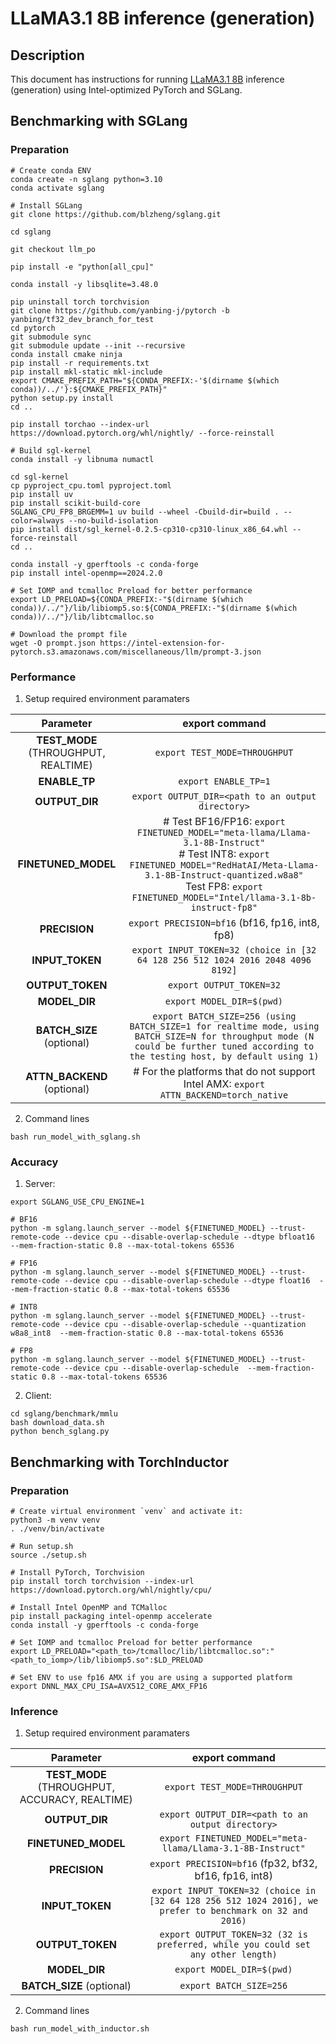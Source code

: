 # LLaMA3.1 8B inference (generation)

## Description

This document has instructions for running [LLaMA3.1 8B](https://huggingface.co/meta-llama/Llama-3.1-8B-Instruct) inference (generation) using Intel-optimized PyTorch and SGLang.

## Benchmarking with SGLang
### Preparation

```
# Create conda ENV
conda create -n sglang python=3.10
conda activate sglang

# Install SGLang
git clone https://github.com/blzheng/sglang.git

cd sglang

git checkout llm_po

pip install -e "python[all_cpu]"

conda install -y libsqlite=3.48.0

pip uninstall torch torchvision
git clone https://github.com/yanbing-j/pytorch -b yanbing/tf32_dev_branch_for_test
cd pytorch
git submodule sync
git submodule update --init --recursive
conda install cmake ninja
pip install -r requirements.txt
pip install mkl-static mkl-include
export CMAKE_PREFIX_PATH="${CONDA_PREFIX:-'$(dirname $(which conda))/../'}:${CMAKE_PREFIX_PATH}"
python setup.py install
cd ..

pip install torchao --index-url https://download.pytorch.org/whl/nightly/ --force-reinstall

# Build sgl-kernel
conda install -y libnuma numactl

cd sgl-kernel
cp pyproject_cpu.toml pyproject.toml
pip install uv
pip install scikit-build-core
SGLANG_CPU_FP8_BRGEMM=1 uv build --wheel -Cbuild-dir=build . --color=always --no-build-isolation
pip install dist/sgl_kernel-0.2.5-cp310-cp310-linux_x86_64.whl --force-reinstall
cd ..

conda install -y gperftools -c conda-forge
pip install intel-openmp==2024.2.0

# Set IOMP and tcmalloc Preload for better performance
export LD_PRELOAD=${CONDA_PREFIX:-"$(dirname $(which conda))/../"}/lib/libiomp5.so:${CONDA_PREFIX:-"$(dirname $(which conda))/../"}/lib/libtcmalloc.so

# Download the prompt file
wget -O prompt.json https://intel-extension-for-pytorch.s3.amazonaws.com/miscellaneous/llm/prompt-3.json

```

### Performance
1. Setup required environment paramaters

| **Parameter**                |                                  **export command**                                  |
|:---------------------------:|:------------------------------------------------------------------------------------:|
| **TEST_MODE** (THROUGHPUT, REALTIME)              | `export TEST_MODE=THROUGHPUT`                  |
| **ENABLE_TP**              | `export ENABLE_TP=1`                  |
| **OUTPUT_DIR**               |                               `export OUTPUT_DIR=<path to an output directory>`                               |
| **FINETUNED_MODEL**    | # Test BF16/FP16: `export FINETUNED_MODEL="meta-llama/Llama-3.1-8B-Instruct"` <br> # Test INT8: `export FINETUNED_MODEL="RedHatAI/Meta-Llama-3.1-8B-Instruct-quantized.w8a8"` <br> Test FP8: `export FINETUNED_MODEL="Intel/llama-3.1-8b-instruct-fp8"`         |
| **PRECISION**     |                  `export PRECISION=bf16` (bf16, fp16, int8, fp8) |
| **INPUT_TOKEN**    |    `export INPUT_TOKEN=32 (choice in [32 64 128 256 512 1024 2016 2048 4096 8192]`    |
| **OUTPUT_TOKEN**    |   `export OUTPUT_TOKEN=32`      |
| **MODEL_DIR**               |                               `export MODEL_DIR=$(pwd)`                               |
| **BATCH_SIZE** (optional)    |                               `export BATCH_SIZE=256 (using BATCH_SIZE=1 for realtime mode, using BATCH_SIZE=N for throughput mode (N could be further tuned according to the testing host, by default using 1)`                                |
| **ATTN_BACKEND** (optional) | # For the platforms that do not support Intel AMX: `export ATTN_BACKEND=torch_native` |
2. Command lines
```
bash run_model_with_sglang.sh
```

### Accuracy
1. Server:
```
export SGLANG_USE_CPU_ENGINE=1

# BF16
python -m sglang.launch_server --model ${FINETUNED_MODEL} --trust-remote-code --device cpu --disable-overlap-schedule --dtype bfloat16  --mem-fraction-static 0.8 --max-total-tokens 65536

# FP16
python -m sglang.launch_server --model ${FINETUNED_MODEL} --trust-remote-code --device cpu --disable-overlap-schedule --dtype float16  --mem-fraction-static 0.8 --max-total-tokens 65536

# INT8
python -m sglang.launch_server --model ${FINETUNED_MODEL} --trust-remote-code --device cpu --disable-overlap-schedule --quantization w8a8_int8  --mem-fraction-static 0.8 --max-total-tokens 65536

# FP8
python -m sglang.launch_server --model ${FINETUNED_MODEL} --trust-remote-code --device cpu --disable-overlap-schedule  --mem-fraction-static 0.8 --max-total-tokens 65536

```

2. Client:
```
cd sglang/benchmark/mmlu
bash download_data.sh
python bench_sglang.py
```

## Benchmarking with TorchInductor
### Preparation
```
# Create virtual environment `venv` and activate it:
python3 -m venv venv
. ./venv/bin/activate

# Run setup.sh
source ./setup.sh

# Install PyTorch, Torchvision
pip install torch torchvision --index-url https://download.pytorch.org/whl/nightly/cpu/

# Install Intel OpenMP and TCMalloc
pip install packaging intel-openmp accelerate
conda install -y gperftools -c conda-forge

# Set IOMP and tcmalloc Preload for better performance
export LD_PRELOAD="<path_to>/tcmalloc/lib/libtcmalloc.so":"<path_to_iomp>/lib/libiomp5.so":$LD_PRELOAD

# Set ENV to use fp16 AMX if you are using a supported platform
export DNNL_MAX_CPU_ISA=AVX512_CORE_AMX_FP16

```

### Inference
1. Setup required environment paramaters

| **Parameter**                |                                  **export command**                                  |
|:---------------------------:|:------------------------------------------------------------------------------------:|
| **TEST_MODE** (THROUGHPUT, ACCURACY, REALTIME)              | `export TEST_MODE=THROUGHPUT`                  |
| **OUTPUT_DIR**               |                               `export OUTPUT_DIR=<path to an output directory>`                               |
| **FINETUNED_MODEL**    | `export FINETUNED_MODEL="meta-llama/Llama-3.1-8B-Instruct"`         |
| **PRECISION**     |                  `export PRECISION=bf16` (fp32, bf32, bf16, fp16, int8) |
| **INPUT_TOKEN**    |    `export INPUT_TOKEN=32 (choice in [32 64 128 256 512 1024 2016], we prefer to benchmark on 32 and 2016)`    |
| **OUTPUT_TOKEN**    |   `export OUTPUT_TOKEN=32 (32 is preferred, while you could set any other length)`      |
| **MODEL_DIR**               |                               `export MODEL_DIR=$(pwd)`                               |
| **BATCH_SIZE** (optional)    |                               `export BATCH_SIZE=256`                                |

2. Command lines
```
bash run_model_with_inductor.sh
```